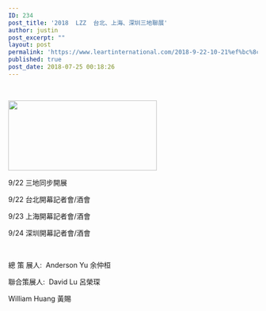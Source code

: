 ```yaml
---
ID: 234
post_title: '2018  LZZ  台北、上海、深圳三地聯展'
author: justin
post_excerpt: ""
layout: post
permalink: 'https://www.leartinternational.com/2018-9-22-10-21%ef%bc%8c%e5%8f%b0%e5%8c%97%ef%bc%8c%e4%b8%8a%e6%b5%b7%ef%bc%8c%e6%b7%b1%e5%9c%b3-%e4%b8%89%e5%9c%b0%e8%81%af%e5%b1%95/'
published: true
post_date: 2018-07-25 00:18:26
---
```

&nbsp;

<img class="alignnone size-medium wp-image-654" src="https://www.leartinternational.com/wordpress/wp-content/uploads/2018/08/06-300x142.jpg" alt="" width="300" height="142" />

9/22 三地同步開展

9/22 台北開幕記者會/酒會

9/23 上海開幕記者會/酒會

9/24 深圳開幕記者會/酒會

&nbsp;

總 策 展人:  Anderson Yu 余仲桓

聯合策展人:  David Lu 呂榮琛

William Huang 黃賜<!--more-->

&nbsp;